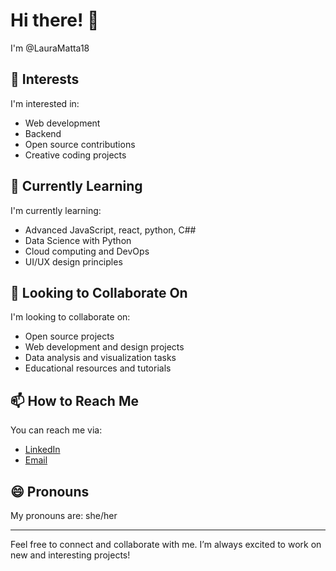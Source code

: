 # Hi there! 👋

I'm @LauraMatta18

## 👀 Interests
I'm interested in:
- Web development
- Backend
- Open source contributions
- Creative coding projects

## 🌱 Currently Learning
I'm currently learning:
- Advanced JavaScript, react, python, C##
- Data Science with Python
- Cloud computing and DevOps
- UI/UX design principles

## 💞️ Looking to Collaborate On
I'm looking to collaborate on:
- Open source projects
- Web development and design projects
- Data analysis and visualization tasks
- Educational resources and tutorials

## 📫 How to Reach Me
You can reach me via:
- [LinkedIn](https://www.linkedin.com/in/laura-matta-462a92119/)
- [Email](mailto:laurac.matta@outlook.com)

## 😄 Pronouns
My pronouns are: she/her

---

Feel free to connect and collaborate with me. I’m always excited to work on new and interesting projects!
